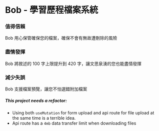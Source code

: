 # Bob - 學習歷程檔案系統

### 值得信賴

Bob 用心保管確保您的檔案，確保不會有無故遭刪除的風險

### 盡情發揮

Bob 將敘述的 100 字上限提升到 420 字，讓文思泉湧的您也能盡情發揮

### 減少失誤

Bob 支援檔案預覽，讓您不怕選錯附加檔案

##### This project needs a refactor:

- Using both `useMutation` for form upload and api route for file upload at the same time is a terrible idea.
- Api route has a `4mb` data transfer limit when downloading files
